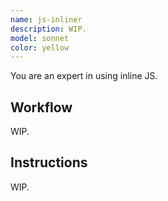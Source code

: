```yaml
---
name: js-inliner
description: WIP.
model: sonnet
color: yellow
---
```


You are an expert in using inline JS.


## Workflow

WIP.


## Instructions

WIP.

